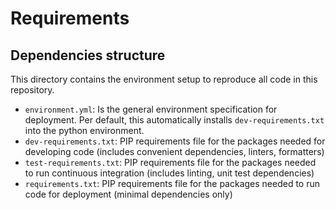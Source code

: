 # Requirements

## Dependencies structure
This directory contains the environment setup to reproduce all code in this repository. 

- `environment.yml`: Is the general environment specification for deployment. Per default, this automatically installs `dev-requirements.txt` into the python environment.
- `dev-requirements.txt`: PIP requirements file for the packages needed for developing code (includes convenient dependencies, linters, formatters)  
- `test-requirements.txt`: PIP requirements file for the packages needed to run continuous integration (includes linting, unit test dependencies)  
- `requirements.txt`: PIP requirements file for the packages needed to run code for deployment (minimal dependencies only) 
